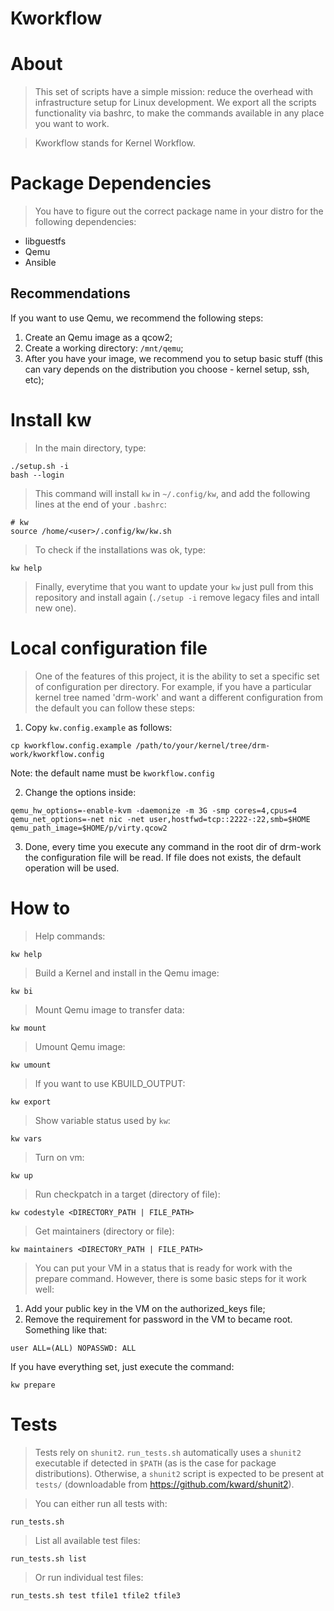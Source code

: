 # Kworkflow

# About

> This set of scripts have a simple mission: reduce the overhead with
infrastructure setup for Linux development. We export all the scripts
functionality via bashrc, to make the commands available in any place you want
to work.

> Kworkflow stands for Kernel Workflow.

# Package Dependencies

> You have to figure out the correct package name in your distro for the
following dependencies:

* libguestfs
* Qemu
* Ansible

## Recommendations

If you want to use Qemu, we recommend the following steps:

1) Create an Qemu image as a qcow2;
2) Create a working directory: `/mnt/qemu`;
3) After you have your image, we recommend you to setup basic stuff (this
   can vary depends on the distribution you choose - kernel setup, ssh, etc);

# Install kw

> In the main directory, type:

```
./setup.sh -i
bash --login
```

> This command will install `kw` in
`~/.config/kw`, and add the following lines at the end of
your `.bashrc`:

```
# kw
source /home/<user>/.config/kw/kw.sh
```

> To check if the installations was ok, type:

```
kw help
```

> Finally, everytime that you want to update your `kw` just
pull from this repository and install again (`./setup -i` remove legacy files
and intall new one).

# Local configuration file

> One of the features of this project, it is the ability to set a specific set
of configuration per directory. For example, if you have a particular kernel
tree named 'drm-work' and want a different configuration from the default you
can follow these steps:

1) Copy `kw.config.example` as follows:

```
cp kworkflow.config.example /path/to/your/kernel/tree/drm-work/kworkflow.config
```
Note: the default name must be `kworkflow.config`

2) Change the options inside:

```
qemu_hw_options=-enable-kvm -daemonize -m 3G -smp cores=4,cpus=4
qemu_net_options=-net nic -net user,hostfwd=tcp::2222-:22,smb=$HOME
qemu_path_image=$HOME/p/virty.qcow2
```

3) Done, every time you execute any command in the root dir of drm-work the
configuration file will be read. If file does not exists, the default operation
will be used.

# How to

> Help commands:

```
kw help
```

> Build a Kernel and install in the Qemu image:

```
kw bi
```

> Mount Qemu image to transfer data:

```
kw mount
```

> Umount Qemu image:

```
kw umount
```

> If you want to use KBUILD_OUTPUT:

```
kw export
```

> Show variable status used by `kw`:

```
kw vars
```

> Turn on vm:

```
kw up
```

> Run checkpatch in a target (directory of file):

```
kw codestyle <DIRECTORY_PATH | FILE_PATH>
```

> Get maintainers (directory or file):

```
kw maintainers <DIRECTORY_PATH | FILE_PATH>
```

> You can put your VM in a status that is ready for work with the prepare
command. However, there is some basic steps for it work well:

1. Add your public key in the VM on the authorized_keys file;
2. Remove the requirement for password in the VM to became root. Something like
  that:

```
user ALL=(ALL) NOPASSWD: ALL
```

If you have everything set, just execute the command:

```
kw prepare
```

# Tests

> Tests rely on `shunit2`. `run_tests.sh` automatically uses a
> `shunit2` executable if detected in `$PATH` (as is the case for
> package distributions).  Otherwise, a `shunit2` script is expected to
> be present at `tests/` (downloadable from
> https://github.com/kward/shunit2).

> You can either run all tests with:

```
run_tests.sh
```

> List all available test files:

```
run_tests.sh list
```

> Or run individual test files:

```
run_tests.sh test tfile1 tfile2 tfile3
```
